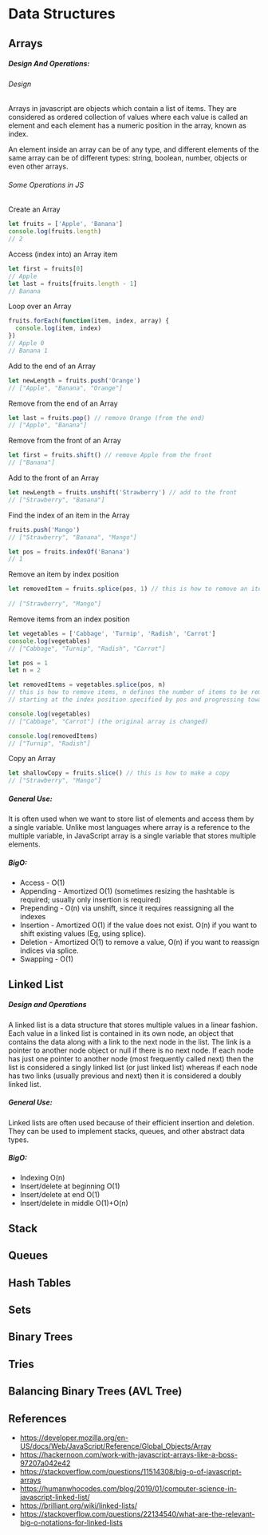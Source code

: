# Data Structures

## Arrays
##### Design And Operations:
###### Design
Arrays in javascript are objects which contain a list of items. They are considered as ordered collection of values where each value is called an element and each element has a numeric position in the array, known as index.

An element inside an array can be of any type, and different elements of the same array can be of different types: string, boolean, number, objects or even other arrays.

###### Some Operations in JS
Create an Array
``` js
let fruits = ['Apple', 'Banana']
console.log(fruits.length)
// 2
```

Access (index into) an Array item
``` js
let first = fruits[0]
// Apple
let last = fruits[fruits.length - 1]
// Banana
```

Loop over an Array
```js
fruits.forEach(function(item, index, array) {
  console.log(item, index)
})
// Apple 0
// Banana 1
```

Add to the end of an Array
```js
let newLength = fruits.push('Orange')
// ["Apple", "Banana", "Orange"]
```

Remove from the end of an Array
```js
let last = fruits.pop() // remove Orange (from the end)
// ["Apple", "Banana"]
```

Remove from the front of an Array
```js
let first = fruits.shift() // remove Apple from the front
// ["Banana"]
```

Add to the front of an Array
```js
let newLength = fruits.unshift('Strawberry') // add to the front
// ["Strawberry", "Banana"]
```

Find the index of an item in the Array
```js
fruits.push('Mango')
// ["Strawberry", "Banana", "Mango"]

let pos = fruits.indexOf('Banana')
// 1
```

Remove an item by index position
```js
let removedItem = fruits.splice(pos, 1) // this is how to remove an item
                                        
// ["Strawberry", "Mango"]
```

Remove items from an index position
```js
let vegetables = ['Cabbage', 'Turnip', 'Radish', 'Carrot']
console.log(vegetables)
// ["Cabbage", "Turnip", "Radish", "Carrot"]

let pos = 1
let n = 2

let removedItems = vegetables.splice(pos, n)
// this is how to remove items, n defines the number of items to be removed,
// starting at the index position specified by pos and progressing toward the end of array.

console.log(vegetables)
// ["Cabbage", "Carrot"] (the original array is changed)

console.log(removedItems)
// ["Turnip", "Radish"]
```

Copy an Array
```js
let shallowCopy = fruits.slice() // this is how to make a copy
// ["Strawberry", "Mango"]
```

##### General Use:
It is often used when we want to store list of elements and access them by a single variable. Unlike most languages where array is a reference to the multiple variable, in JavaScript array is a single variable that stores multiple elements.

##### BigO:
* Access - O(1)
* Appending - Amortized O(1) (sometimes resizing the hashtable is required; usually only insertion is required)
* Prepending - O(n) via unshift, since it requires reassigning all the indexes
* Insertion - Amortized O(1) if the value does not exist. O(n) if you want to shift existing values (Eg, using splice).
* Deletion - Amortized O(1) to remove a value, O(n) if you want to reassign indices via splice.
* Swapping - O(1)

## Linked List
##### Design and Operations
A linked list is a data structure that stores multiple values in a linear fashion. Each value in a linked list is contained in its own node, an object that contains the data along with a link to the next node in the list. The link is a pointer to another node object or null if there is no next node. If each node has just one pointer to another node (most frequently called next) then the list is considered a singly linked list (or just linked list) whereas if each node has two links (usually previous and next) then it is considered a doubly linked list.

##### General Use:
Linked lists are often used because of their efficient insertion and deletion. They can be used to implement stacks, queues, and other abstract data types.

##### BigO:
* Indexing O(n)
* Insert/delete at beginning O(1)
* Insert/delete at end O(1)
* Insert/delete in middle O(1)+O(n)

## Stack 

## Queues

## Hash Tables 

## Sets 

## Binary Trees 

## Tries

## Balancing Binary Trees (AVL Tree)




## References
* https://developer.mozilla.org/en-US/docs/Web/JavaScript/Reference/Global_Objects/Array
* https://hackernoon.com/work-with-javascript-arrays-like-a-boss-97207a042e42
* https://stackoverflow.com/questions/11514308/big-o-of-javascript-arrays
* https://humanwhocodes.com/blog/2019/01/computer-science-in-javascript-linked-list/
* https://brilliant.org/wiki/linked-lists/
* https://stackoverflow.com/questions/22134540/what-are-the-relevant-big-o-notations-for-linked-lists
